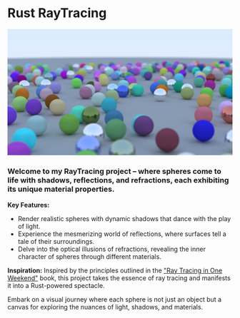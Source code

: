 # Rust RayTracing

![RayTracing Project Image](./assets/raytracing_output.png)

### Welcome to my RayTracing project – where spheres come to life with shadows, reflections, and refractions, each exhibiting its unique material properties.

**Key Features:**
- Render realistic spheres with dynamic shadows that dance with the play of light.
- Experience the mesmerizing world of reflections, where surfaces tell a tale of their surroundings.
- Delve into the optical illusions of refractions, revealing the inner character of spheres through different materials.

**Inspiration:**
Inspired by the principles outlined in the ["Ray Tracing in One Weekend"](https://raytracing.github.io/books/RayTracingInOneWeekend.html) book, this project takes the essence of ray tracing and manifests it into a Rust-powered spectacle.

Embark on a visual journey where each sphere is not just an object but a canvas for exploring the nuances of light, shadows, and materials.
